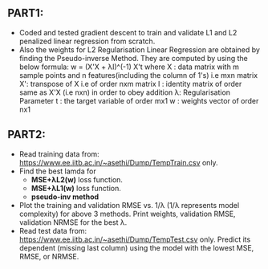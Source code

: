## PART1:
- Coded and tested gradient descent to train and validate L1 and L2 penalized linear regression from scratch.
- Also the weights for L2 Regularisation Linear Regression are obtained by finding the Pseudo-inverse Method. They are computed by using the below formula:
           w = (X'X + λI)^(-1) X't
        where
        X : data matrix with m sample points and n features(including the column of 1's) i.e mxn matrix
        X': transpose of X i.e of order nxm matrix
        I : identity matrix of order same as X'X (i.e nxn) in order to obey addition
        λ: Regularisation Parameter
        t : the target variable of order mx1 
        w : weights vector of order nx1

## PART2: 
- Read training data from: https://www.ee.iitb.ac.in/~asethi/Dump/TempTrain.csv only.
- Find the best lamda for 
    - **MSE+λL2(w)** loss function.
    - **MSE+λL1(w)** loss function.
    - **pseudo-inv method**
- Plot the training and validation RMSE vs. 1/λ (1/λ represents model complexity) for above 3 methods. Print weights, validation RMSE, validation NRMSE for the best λ.
- Read test data from: https://www.ee.iitb.ac.in/~asethi/Dump/TempTest.csv only. Predict its dependent (missing last column) using the model with the lowest MSE, RMSE, or NRMSE. 
